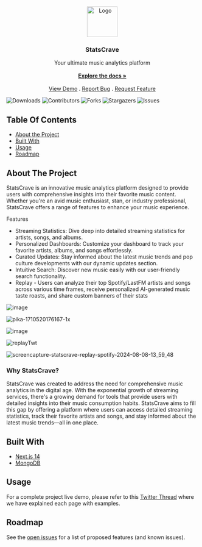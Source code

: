<br/>
<p align="center">
  <a href="https://github.com/rishabhbizzle/statscrave">
    <img src="https://www.statscrave.com/logo-white.png" alt="Logo" width="80" height="80">
  </a>

  <h3 align="center">StatsCrave</h3>

  <p align="center">
    Your ultimate music analytics platform
    <br/>
    <br/>
    <a href="https://github.com/rishabhbizzle/statscrave"><strong>Explore the docs »</strong></a>
    <br/>
    <br/>
    <a href="https://github.com/rishabhbizzle/statscrave">View Demo</a>
    .
    <a href="https://github.com/rishabhbizzle/statscrave/issues">Report Bug</a>
    .
    <a href="https://github.com/rishabhbizzle/statscrave/issues">Request Feature</a>
  </p>
</p>

![Downloads](https://img.shields.io/github/downloads/rishabhbizzle/statscrave/total) ![Contributors](https://img.shields.io/github/contributors/rishabhbizzle/statscrave?color=dark-green) ![Forks](https://img.shields.io/github/forks/rishabhbizzle/statscrave?style=social) ![Stargazers](https://img.shields.io/github/stars/rishabhbizzle/statscrave?style=social) ![Issues](https://img.shields.io/github/issues/rishabhbizzle/statscrave) 

## Table Of Contents

* [About the Project](#about-the-project)
* [Built With](#built-with)
* [Usage](#usage)
* [Roadmap](#roadmap)

## About The Project

StatsCrave is an innovative music analytics platform designed to provide users with comprehensive insights into their favorite music content. Whether you're an avid music enthusiast, stan, or industry professional, StatsCrave offers a range of features to enhance your music experience.

Features
- Streaming Statistics: Dive deep into detailed streaming statistics for artists, songs, and albums.
- Personalized Dashboards: Customize your dashboard to track your favorite artists, albums, and songs effortlessly.
- Curated Updates: Stay informed about the latest music trends and pop culture developments with our dynamic updates section.
- Intuitive Search: Discover new music easily with our user-friendly search functionality.
- Replay - Users can analyze their top Spotify/LastFM artists and songs across various time frames, receive personalized AI-generated music taste roasts, and share custom banners of their stats

![image](https://github.com/rishabhbizzle/statscrave/assets/100997409/b71ae273-ff04-4adf-b589-f84bed8a4864)

![pika-1710520176167-1x](https://github.com/rishabhbizzle/statscrave/assets/100997409/f3cb20a7-45a7-47e6-ac65-88e922f2ca93)

![image](https://github.com/user-attachments/assets/5422328f-ef87-4b5e-8d59-2fcaf3c26214)

![replayTwt](https://github.com/user-attachments/assets/11db6b72-dd62-43d1-8653-229fc41304c5)

![screencapture-statscrave-replay-spotify-2024-08-08-13_59_48](https://github.com/user-attachments/assets/8ecd73e7-c1df-4d07-b00f-72e3d80ee29e)


### Why StatsCrave?
StatsCrave was created to address the need for comprehensive music analytics in the digital age. With the exponential growth of streaming services, there's a growing demand for tools that provide users with detailed insights into their music consumption habits. StatsCrave aims to fill this gap by offering a platform where users can access detailed streaming statistics, track their favorite artists and songs, and stay informed about the latest music trends—all in one place.

## Built With


* [Next.js 14](https://nextjs.org/)
* [MongoDB](https://www.mongodb.com/)


## Usage

For a complete project live demo, please refer to this [Twitter Thread](https://twitter.com/statscrave/status/1771842074821706219) where we have explained each page with examples.

## Roadmap

See the [open issues](https://github.com/rishabhbizzle/statscrave/issues) for a list of proposed features (and known issues).




